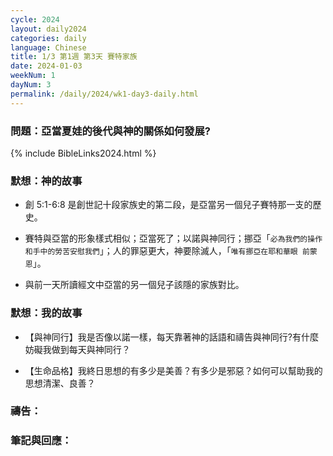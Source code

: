 ```yaml
---
cycle: 2024
layout: daily2024
categories: daily
language: Chinese
title: 1/3 第1週 第3天 賽特家族
date: 2024-01-03
weekNum: 1
dayNum: 3
permalink: /daily/2024/wk1-day3-daily.html
---
```


### 問題：亞當夏娃的後代與神的關係如何發展?


{% include BibleLinks2024.html %}

### 默想：神的故事 
+ 創 5:1-6:8 是創世記十段家族史的第二段，是亞當另一個兒子賽特那一支的歷史。

+ 賽特與亞當的形象樣式相似；亞當死了；以諾與神同行；挪亞「`必為我們的操作和手中的勞苦安慰我們`」；人的罪惡更大，神要除滅人，「`唯有挪亞在耶和華眼 前蒙恩`」。

+ 與前一天所讀經文中亞當的另一個兒子該隱的家族對比。

### 默想：我的故事
+ 【與神同行】我是否像以諾一樣，每天靠著神的話語和禱告與神同行?有什麼妨礙我做到每天與神同行？

+ 【生命品格】我終日思想的有多少是美善？有多少是邪惡？如何可以幫助我的思想清潔、良善？

### 禱告：

### 筆記與回應：
